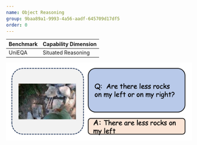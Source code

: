 ```yaml
---
name: Object Reasoning
group: 9baa89a1-9993-4a56-aadf-645709d17df5
order: 0
---
```


<div class="row">
<div class="col-8">

| **Benchmark** | **Capability Dimension** |
| ------------- | ------------------------ |
| UniEQA        | Situated Reasoning       |

</div>

<div class="col-4">

![alt text](objectreasoning.png)

</div>

</div>
